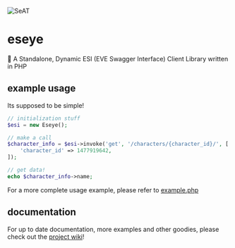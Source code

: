 ![SeAT](http://i.imgur.com/aPPOxSK.png)
# eseye
👾 A Standalone, Dynamic ESI (EVE Swagger Interface) Client Library written in PHP

## example usage
Its supposed to be simple!

```php
// initialization stuff
$esi = new Eseye();

// make a call
$character_info = $esi->invoke('get', '/characters/{character_id}/', [
    'character_id' => 1477919642,
]);

// get data!
echo $character_info->name;
```

For a more complete usage example, please refer to [example.php](example.php)

## documentation
For up to date documentation, more examples and other goodies, please check out the [project wiki](https://github.com/eveseat/eseye/wiki)!
